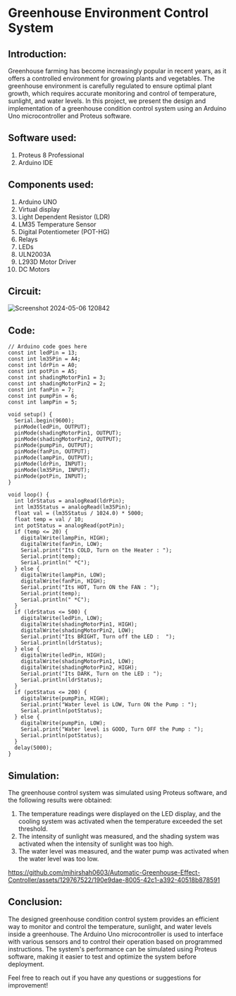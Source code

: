 # Greenhouse Environment Control System

## Introduction:
Greenhouse farming has become increasingly popular in recent years, as it offers a controlled environment for growing plants and vegetables. The greenhouse environment is carefully regulated to ensure optimal plant growth, which requires accurate monitoring and control of temperature, sunlight, and water levels. In this project, we present the design and implementation of a greenhouse condition control system using an Arduino Uno microcontroller and Proteus software.

## Software used:
1. Proteus 8 Professional
2. Arduino IDE

## Components used:
1. Arduino UNO
2. Virtual display
3. Light Dependent Resistor (LDR)
4. LM35 Temperature Sensor
5. Digital Potentiometer (POT-HG)
6. Relays
7. LEDs
8. ULN2003A
9. L293D Motor Driver
10. DC Motors

## Circuit:
![Screenshot 2024-05-06 120842](https://github.com/mihirshah0603/Automatic-Greenhouse-Effect-Controller/assets/129767522/07ce5a40-1c5f-4b89-883d-27e71e363acf)

## Code:
```arduino
// Arduino code goes here
const int ledPin = 13;
const int lm35Pin = A4;
const int ldrPin = A0;
const int potPin = A5;
const int shadingMotorPin1 = 3;
const int shadingMotorPin2 = 2;
const int fanPin = 7;
const int pumpPin = 6;
const int lampPin = 5;

void setup() {
  Serial.begin(9600);
  pinMode(ledPin, OUTPUT);
  pinMode(shadingMotorPin1, OUTPUT);
  pinMode(shadingMotorPin2, OUTPUT);
  pinMode(pumpPin, OUTPUT);
  pinMode(fanPin, OUTPUT);
  pinMode(lampPin, OUTPUT);
  pinMode(ldrPin, INPUT);
  pinMode(lm35Pin, INPUT);
  pinMode(potPin, INPUT);
}

void loop() {
  int ldrStatus = analogRead(ldrPin);
  int lm35Status = analogRead(lm35Pin);
  float val = (lm35Status / 1024.0) * 5000;
  float temp = val / 10;
  int potStatus = analogRead(potPin);
  if (temp <= 20) {
    digitalWrite(lampPin, HIGH);
    digitalWrite(fanPin, LOW);
    Serial.print("Its COLD, Turn on the Heater : ");
    Serial.print(temp);
    Serial.println(" *C");
  } else {
    digitalWrite(lampPin, LOW);
    digitalWrite(fanPin, HIGH);
    Serial.print("Its HOT, Turn ON the FAN : ");
    Serial.print(temp);
    Serial.println(" *C");
  }
  if (ldrStatus <= 500) {
    digitalWrite(ledPin, LOW);
    digitalWrite(shadingMotorPin1, HIGH);
    digitalWrite(shadingMotorPin2, LOW);
    Serial.print("Its BRIGHT, Turn off the LED :  ");
    Serial.println(ldrStatus);
  } else {
    digitalWrite(ledPin, HIGH);
    digitalWrite(shadingMotorPin1, LOW);
    digitalWrite(shadingMotorPin2, HIGH);
    Serial.print("Its DARK, Turn on the LED : ");
    Serial.println(ldrStatus);
  }
  if (potStatus <= 200) {
    digitalWrite(pumpPin, HIGH);
    Serial.print("Water level is LOW, Turn ON the Pump : ");
    Serial.println(potStatus);
  } else {
    digitalWrite(pumpPin, LOW);
    Serial.print("Water level is GOOD, Turn OFF the Pump : ");
    Serial.println(potStatus);
  }
  delay(5000);
}
```

## Simulation:
The greenhouse control system was simulated using Proteus software, and the following results were obtained:
1. The temperature readings were displayed on the LED display, and the cooling system was activated when the temperature exceeded the set threshold.
2. The intensity of sunlight was measured, and the shading system was activated when the intensity of sunlight was too high.
3. The water level was measured, and the water pump was activated when the water level was too low.


https://github.com/mihirshah0603/Automatic-Greenhouse-Effect-Controller/assets/129767522/190e9dae-8005-42c1-a392-40518b878591



## Conclusion:
The designed greenhouse condition control system provides an efficient way to monitor and control the temperature, sunlight, and water levels inside a greenhouse. The Arduino Uno microcontroller is used to interface with various sensors and to control their operation based on programmed instructions. The system's performance can be simulated using Proteus software, making it easier to test and optimize the system before deployment.

Feel free to reach out if you have any questions or suggestions for improvement!
